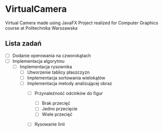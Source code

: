 # VirtualCamera
Virtual Camera made using JavaFX
Project realized for Computer Graphics course at Politechnika Warszawska


## Lista zadań
- [ ] Dodanie operowania na czworokątach
- [ ] Implementacja algorytmu
    - [ ] Implementacja rysownika
        - [ ] Utworzenie tablicy płaszczyzn
        - [ ] Implementacja sortowania wielokątów
        - [ ] Implementacja metody analizującej obraz
            - [ ] Przynależność odcinków do figur
                - [ ] Brak przecięć
                - [ ] Jedno przecięcie
                - [ ] Wiele przecięć
            - [ ] Rysowanie linii
        